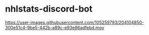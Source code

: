 # nhlstats-discord-bot
https://user-images.githubusercontent.com/105259793/204104850-300e51c4-9be5-442b-a89c-e93e86adfebd.mov


